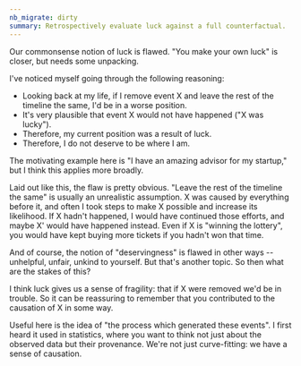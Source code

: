 ```yaml
---
nb_migrate: dirty
summary: Retrospectively evaluate luck against a full counterfactual.
---
```


Our commonsense notion of luck is flawed. "You make your own luck" is closer, but needs some unpacking.

I've noticed myself going through the following reasoning:
* Looking back at my life, if I remove event X and leave the rest of the timeline the same, I'd be in a worse position.
* It's very plausible that event X would not have happened ("X was lucky").
* Therefore, my current position was a result of luck.
* Therefore, I do not deserve to be where I am.

The motivating example here is "I have an amazing advisor for my startup," but I think this applies more broadly.

Laid out like this, the flaw is pretty obvious. "Leave the rest of the timeline the same" is usually an unrealistic assumption. X was caused by everything before it, and often I took steps to make X possible and increase its likelihood. If X hadn't happened, I would have continued those efforts, and maybe X' would have happened instead. Even if X is "winning the lottery", you would have kept buying more tickets if you hadn't won that time.

And of course, the notion of "deservingness" is flawed in other ways -- unhelpful, unfair, unkind to yourself. But that's another topic. So then what are the stakes of this?

I think luck gives us a sense of fragility: that if X were removed we'd be in trouble. So it can be reassuring to remember that you contributed to the causation of X in some way.

Useful here is the idea of "the process which generated these events". I first heard it used in statistics, where you want to think not just about the observed data but their provenance. We're not just curve-fitting: we have a sense of causation.
